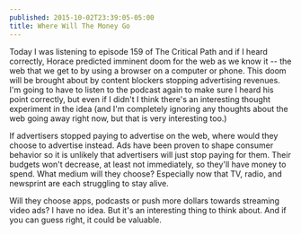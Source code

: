 ```yaml
---
published: 2015-10-02T23:39:05-05:00
title: Where Will The Money Go
---
```

Today I was listening to episode 159 of The Critical Path and if I heard correctly, Horace predicted imminent doom for the web as we know it -- the web that we get to by using a browser on a computer or phone. This doom will be brought about by content blockers stopping advertising revenues. I'm going to have to listen to the podcast again to make sure I heard his point correctly, but even if I didn't I think there's an interesting thought experiment in the idea (and I'm completely ignoring any thoughts about the web going away right now, but that is very interesting too.)

If advertisers stopped paying to advertise on the web, where would they choose to advertise instead. Ads have been proven to shape consumer behavior so it is unlikely that advertisers will just stop paying for them. Their budgets won't decrease, at least not immediately, so they'll have money to spend. What medium will they choose? Especially now that TV, radio, and newsprint are each struggling to stay alive.

Will they choose apps, podcasts or push more dollars towards streaming video ads? I have no idea. But it's an interesting thing to think about. And if you can guess right, it could be valuable.